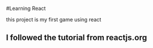 #Learning React

this project is my first game using react

## I followed the tutorial from reactjs.org
